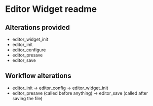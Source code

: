 # Editor Widget readme

## Alterations provided

 - editor_widget_init
 - editor_init
 - editor_configure
 - editor_presave
 - editor_save

## Workflow alterations

 - editor_init -> editor_config -> editor_widget_init
 - editor_presave (called before anything) -> editor_save (called after saving the file)
 